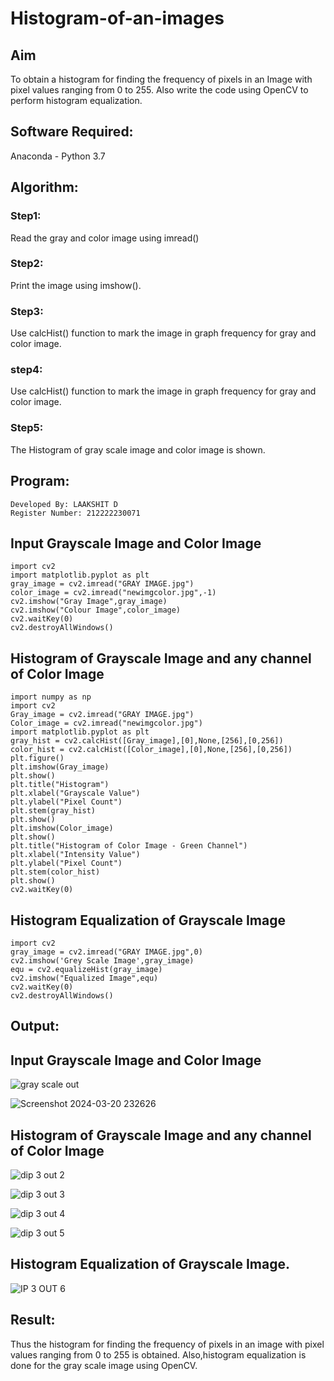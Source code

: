 # Histogram-of-an-images
## Aim
To obtain a histogram for finding the frequency of pixels in an Image with pixel values ranging from 0 to 255. Also write the code using OpenCV to perform histogram equalization.

## Software Required:
Anaconda - Python 3.7

## Algorithm:
### Step1:
Read the gray and color image using imread()

### Step2:
Print the image using imshow().
### Step3:
Use calcHist() function to mark the image in graph frequency for gray and color image.

### step4:
Use calcHist() function to mark the image in graph frequency for gray and color image.

### Step5:
The Histogram of gray scale image and color image is shown.


## Program:
```
Developed By: LAAKSHIT D
Register Number: 212222230071
```
## Input Grayscale Image and Color Image 
```
import cv2
import matplotlib.pyplot as plt
gray_image = cv2.imread("GRAY IMAGE.jpg")
color_image = cv2.imread("newimgcolor.jpg",-1)
cv2.imshow("Gray Image",gray_image)
cv2.imshow("Colour Image",color_image)
cv2.waitKey(0)
cv2.destroyAllWindows()
```
## Histogram of Grayscale Image and any channel of Color Image
```
import numpy as np
import cv2
Gray_image = cv2.imread("GRAY IMAGE.jpg")
Color_image = cv2.imread("newimgcolor.jpg")
import matplotlib.pyplot as plt
gray_hist = cv2.calcHist([Gray_image],[0],None,[256],[0,256])
color_hist = cv2.calcHist([Color_image],[0],None,[256],[0,256])
plt.figure()
plt.imshow(Gray_image)
plt.show()
plt.title("Histogram")
plt.xlabel("Grayscale Value")
plt.ylabel("Pixel Count")
plt.stem(gray_hist)
plt.show()
plt.imshow(Color_image)
plt.show()
plt.title("Histogram of Color Image - Green Channel")
plt.xlabel("Intensity Value")
plt.ylabel("Pixel Count")
plt.stem(color_hist)
plt.show()
cv2.waitKey(0)
```
## Histogram Equalization of Grayscale Image
```
import cv2
gray_image = cv2.imread("GRAY IMAGE.jpg",0)
cv2.imshow('Grey Scale Image',gray_image)
equ = cv2.equalizeHist(gray_image)
cv2.imshow("Equalized Image",equ)
cv2.waitKey(0)
cv2.destroyAllWindows()
```

## Output:
## Input Grayscale Image and Color Image

![gray scale out](https://github.com/KRISHNARAJ-D/Histogram-of-an-images/assets/119559695/cb291312-a8f3-49ac-9db0-4b2c2a6c6fe6)

![Screenshot 2024-03-20 232626](https://github.com/KRISHNARAJ-D/Histogram-of-an-images/assets/119559695/1aeee5ad-5ba2-4eaf-a4e1-dd79694b537e)

## Histogram of Grayscale Image and any channel of Color Image

![dip 3 out 2](https://github.com/KRISHNARAJ-D/Histogram-of-an-images/assets/119559695/cf44d470-3681-4734-8d96-5008f56c20de)

![dip 3 out 3](https://github.com/KRISHNARAJ-D/Histogram-of-an-images/assets/119559695/613192d2-e12b-4d0c-8f48-7da06146512c)

![dip 3 out 4](https://github.com/KRISHNARAJ-D/Histogram-of-an-images/assets/119559695/6c33abf3-5b79-42c3-8897-c2c208f2891c)

![dip 3 out 5](https://github.com/KRISHNARAJ-D/Histogram-of-an-images/assets/119559695/49c32635-d625-4f8a-a581-6591d338482e)

## Histogram Equalization of Grayscale Image.

![IP 3 OUT 6](https://github.com/KRISHNARAJ-D/Histogram-of-an-images/assets/119559695/b43cc2b8-f3d4-40a8-ad8a-4477f3326f71)

## Result: 
Thus the histogram for finding the frequency of pixels in an image with pixel values ranging from 0 to 255 is obtained. Also,histogram equalization is done for the gray scale image using OpenCV.
